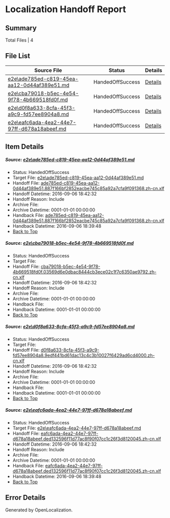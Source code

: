 # <a name='report-top'></a> Localization Handoff Report

## Summary
 Total Files | 4

## File List
 Source File | Status | Details 
 ----------- | ------ | ------- 
 [e2e\ade785ed-c819-45ea-aa12-0d44af389e51.md](https://github.com/OpenLocalizationTestOrg/ol-test0/blob/996a98e1b3a0d8b18348baa31ceed16e811325f2/e2e/ade785ed-c819-45ea-aa12-0d44af389e51.md) | HandedOffSuccess | [Details](#3e43c657806ae958df9f15388314d2c76187a8921)
 [e2e\cba79018-b5ec-4e54-9f78-4b669518fd0f.md](https://github.com/OpenLocalizationTestOrg/ol-test0/blob/ce0c1d8ed03e67aaaca0804646b084b580c2b8ab/e2e/cba79018-b5ec-4e54-9f78-4b669518fd0f.md) | HandedOffSuccess | [Details](#73449a7c645443ddc25f23047c2c818cccacade72)
 [e2e\d0f8a633-8cfa-45f3-a9c9-fd57ee8904a8.md](https://github.com/OpenLocalizationTestOrg/ol-test0/blob/642c09d9b838eacb69afabfff853039aabc0693e/e2e/d0f8a633-8cfa-45f3-a9c9-fd57ee8904a8.md) | HandedOffSuccess | [Details](#da1b86f13b38388dec1eeea638acfc28a5dcf7824)
 [e2e\eafc6ada-4ea2-44e7-97ff-d678a18abeef.md](https://github.com/OpenLocalizationTestOrg/ol-test0/blob/996a98e1b3a0d8b18348baa31ceed16e811325f2/e2e/eafc6ada-4ea2-44e7-97ff-d678a18abeef.md) | HandedOffSuccess | [Details](#3043ee838098c1b00a648e52ca7a6fb8dbbc3ce66)

## Item Details
##### <a name='3e43c657806ae958df9f15388314d2c76187a8921'></a> Source: [e2e\ade785ed-c819-45ea-aa12-0d44af389e51.md](https://github.com/OpenLocalizationTestOrg/ol-test0/blob/996a98e1b3a0d8b18348baa31ceed16e811325f2/e2e/ade785ed-c819-45ea-aa12-0d44af389e51.md)
* Status: HandedOffSuccess
* Target File: [e2e\ade785ed-c819-45ea-aa12-0d44af389e51.md](https://github.com/OpenLocalizationTestOrg/ol-test0-zhcn/blob/11fb4526bd5c6aaf31f501226a02100bed03cf78/e2e/ade785ed-c819-45ea-aa12-0d44af389e51.md)
* Handoff File: [ade785ed-c819-45ea-aa12-0d44af389e51.887f166bf2852eacbe745c85a92a7cfa9f091368.zh-cn.xlf](https://github.com/OpenLocalizationTestOrg/ol-test0-handoff/blob/4ca11601cee897279513b59a490fb98cf63d29a5/ol-handoff/OpenLocalizationTestOrg/ol-test0-zhcn/ci/ht/ade785ed-c819-45ea-aa12-0d44af389e51.887f166bf2852eacbe745c85a92a7cfa9f091368.zh-cn.xlf)
* Handoff Datetime: 2016-09-06 18:42:32
* Handoff Reason: Include
* Archive File: 
* Archive Datetime: 0001-01-01 00:00:00
* Handback File: [ade785ed-c819-45ea-aa12-0d44af389e51.887f166bf2852eacbe745c85a92a7cfa9f091368.zh-cn.xlf](https://github.com/OpenLocalizationTestOrg/ol-test0-handback/blob/7e8baf3827c6fb33e0be7cf9473fabb3523ac1fc/ol-handback/OpenLocalizationTestOrg/ol-test0-zhcn/ci/high/ade785ed-c819-45ea-aa12-0d44af389e51.887f166bf2852eacbe745c85a92a7cfa9f091368.zh-cn.xlf)
* Handback Datetime: 2016-09-06 18:39:48
* [Back to Top](#report-top)

##### <a name='73449a7c645443ddc25f23047c2c818cccacade72'></a> Source: [e2e\cba79018-b5ec-4e54-9f78-4b669518fd0f.md](https://github.com/OpenLocalizationTestOrg/ol-test0/blob/ce0c1d8ed03e67aaaca0804646b084b580c2b8ab/e2e/cba79018-b5ec-4e54-9f78-4b669518fd0f.md)
* Status: HandedOffSuccess
* Target File: 
* Handoff File: [cba79018-b5ec-4e54-9f78-4b669518fd0f.03569d6e0dbac8444cb3ece02c1f7c6350ae9792.zh-cn.xlf](https://github.com/OpenLocalizationTestOrg/ol-test0-handoff/blob/4ca11601cee897279513b59a490fb98cf63d29a5/ol-handoff/OpenLocalizationTestOrg/ol-test0-zhcn/ci/ht/cba79018-b5ec-4e54-9f78-4b669518fd0f.03569d6e0dbac8444cb3ece02c1f7c6350ae9792.zh-cn.xlf)
* Handoff Datetime: 2016-09-06 18:42:32
* Handoff Reason: Include
* Archive File: 
* Archive Datetime: 0001-01-01 00:00:00
* Handback File: 
* Handback Datetime: 0001-01-01 00:00:00
* [Back to Top](#report-top)

##### <a name='da1b86f13b38388dec1eeea638acfc28a5dcf7824'></a> Source: [e2e\d0f8a633-8cfa-45f3-a9c9-fd57ee8904a8.md](https://github.com/OpenLocalizationTestOrg/ol-test0/blob/642c09d9b838eacb69afabfff853039aabc0693e/e2e/d0f8a633-8cfa-45f3-a9c9-fd57ee8904a8.md)
* Status: HandedOffSuccess
* Target File: 
* Handoff File: [d0f8a633-8cfa-45f3-a9c9-fd57ee8904a8.9edf441bd61dac13c4c3b10027f6429ad6cd4000.zh-cn.xlf](https://github.com/OpenLocalizationTestOrg/ol-test0-handoff/blob/4ca11601cee897279513b59a490fb98cf63d29a5/ol-handoff/OpenLocalizationTestOrg/ol-test0-zhcn/ci/ht/d0f8a633-8cfa-45f3-a9c9-fd57ee8904a8.9edf441bd61dac13c4c3b10027f6429ad6cd4000.zh-cn.xlf)
* Handoff Datetime: 2016-09-06 18:42:32
* Handoff Reason: Include
* Archive File: 
* Archive Datetime: 0001-01-01 00:00:00
* Handback File: 
* Handback Datetime: 0001-01-01 00:00:00
* [Back to Top](#report-top)

##### <a name='3043ee838098c1b00a648e52ca7a6fb8dbbc3ce66'></a> Source: [e2e\eafc6ada-4ea2-44e7-97ff-d678a18abeef.md](https://github.com/OpenLocalizationTestOrg/ol-test0/blob/996a98e1b3a0d8b18348baa31ceed16e811325f2/e2e/eafc6ada-4ea2-44e7-97ff-d678a18abeef.md)
* Status: HandedOffSuccess
* Target File: [e2e\eafc6ada-4ea2-44e7-97ff-d678a18abeef.md](https://github.com/OpenLocalizationTestOrg/ol-test0-zhcn/blob/11fb4526bd5c6aaf31f501226a02100bed03cf78/e2e/eafc6ada-4ea2-44e7-97ff-d678a18abeef.md)
* Handoff File: [eafc6ada-4ea2-44e7-97ff-d678a18abeef.ded132596f11d77ac8f90f07cc1c26f3d8120045.zh-cn.xlf](https://github.com/OpenLocalizationTestOrg/ol-test0-handoff/blob/4ca11601cee897279513b59a490fb98cf63d29a5/ol-handoff/OpenLocalizationTestOrg/ol-test0-zhcn/ci/ht/eafc6ada-4ea2-44e7-97ff-d678a18abeef.ded132596f11d77ac8f90f07cc1c26f3d8120045.zh-cn.xlf)
* Handoff Datetime: 2016-09-06 18:42:32
* Handoff Reason: Include
* Archive File: 
* Archive Datetime: 0001-01-01 00:00:00
* Handback File: [eafc6ada-4ea2-44e7-97ff-d678a18abeef.ded132596f11d77ac8f90f07cc1c26f3d8120045.zh-cn.xlf](https://github.com/OpenLocalizationTestOrg/ol-test0-handback/blob/7e8baf3827c6fb33e0be7cf9473fabb3523ac1fc/ol-handback/OpenLocalizationTestOrg/ol-test0-zhcn/ci/high/eafc6ada-4ea2-44e7-97ff-d678a18abeef.ded132596f11d77ac8f90f07cc1c26f3d8120045.zh-cn.xlf)
* Handback Datetime: 2016-09-06 18:39:48
* [Back to Top](#report-top)


## Error Details

Generated by OpenLocalization.
